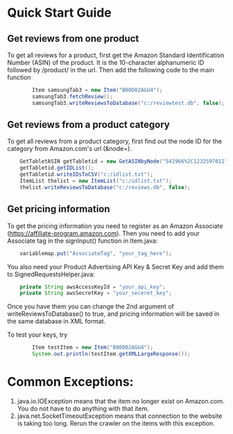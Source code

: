 
# Quick Start Guide

## Get reviews from one product
To get all reviews for a product, first get the Amazon Standard Identification Number (ASIN) of the product. It is the 10-character alphanumeric ID followed by /product/ in the url.
Then add the following code to the main function
```java
		Item samsungTab3 = new Item("B00D02AGU4");
		samsungTab3.fetchReview();
		samsungTab3.writeReviewsToDatabase("c:/reviewtest.db", false);
```

## Get reviews from a product category 
To get all reviews from a product category, first find out the node ID for the category from Amazon.com's url (&node=).

```java
	GetTabletASIN getTabletid = new GetASINbyNode("541966%2C1232597011", 1,	300);
	getTabletid.getIDList();
	getTabletid.writeIDsToCSV("c:/idlist.txt");
	ItemList thelist = new ItemList("c:/idlist.txt");
	thelist.writeReviewsToDatabase("c:/reviews.db", false);
```

## Get pricing information
To get the pricing information you need to register as an Amazon Associate (https://affiliate-program.amazon.com).
Then you need to add your Associate tag in the signInput() function in Item.java:
```java
	variablemap.put("AssociateTag", "your_tag_here");
```
You also need your Product Advertising API Key & Secret Key and add them to SignedRequestsHelper.java:
```java
	private String awsAccessKeyId = "your_api_key";
	private String awsSecretKey = "your_seceret_key";
```
Once you have them you can change the 2nd argument of writeReviewsToDatabase() to true, and pricing information will be saved in the same database in XML format.

To test your keys, try
```java
		Item testItem = new Item("B00D02AGU4");
		System.out.println(testItem.getXMLLargeResponse());
```



# Common Exceptions:
1. java.io.IOException means that the item no longer exist on Amazon.com. You do not have to do anything with that item.
2. java.net.SocketTimeoutException means that connection to the website is taking too long. Rerun the crawler on the items with this exception.